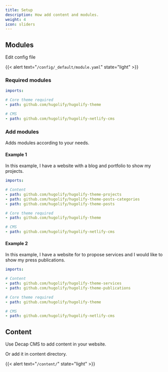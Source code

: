 ```yaml
---
title: Setup
description: How add content and modules.
weight: 4
icon: sliders
---
```


## Modules

Edit config file

{{< alert text="`/config/_default/module.yaml`" state="light" >}}

### Required modules

```yml
imports:

# Core theme required
- path: github.com/hugolify/hugolify-theme

# CMS
- path: github.com/hugolify/hugolify-netlify-cms
```

### Add modules

Adds modules according to your needs.

#### Example 1

In this example, I have a website with a blog and portfolio to show my projects.

```yml
imports:

# Content
- path: github.com/hugolify/hugolify-theme-projects
- path: github.com/hugolify/hugolify-theme-posts-categories
- path: github.com/hugolify/hugolify-theme-posts

# Core theme required
- path: github.com/hugolify/hugolify-theme

# CMS
- path: github.com/hugolify/hugolify-netlify-cms
```

#### Example 2

In this example, I have a website for to propose services and I would like to show my press publications.

```yml
imports:

# Content
- path: github.com/hugolify/hugolify-theme-services
- path: github.com/hugolify/hugolify-theme-publications

# Core theme required
- path: github.com/hugolify/hugolify-theme

# CMS
- path: github.com/hugolify/hugolify-netlify-cms
```

## Content

Use Decap CMS to add content in your website.

Or add it in content directory.

{{< alert text="`/content/`" state="light" >}}
